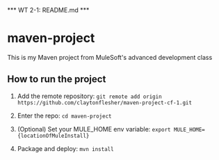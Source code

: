  *** WT 2-1: README.md ***

# maven-project

This is my Maven project from MuleSoft's advanced development class

## How to run the project

1. Add the remote repository: `git remote add origin https://github.com/claytonflesher/maven-project-cf-1.git`

1. Enter the repo: `cd maven-project`

1. (Optional) Set your MULE_HOME env variable: `export MULE_HOME={locationOfMuleInstall}`

1. Package and deploy: `mvn install`